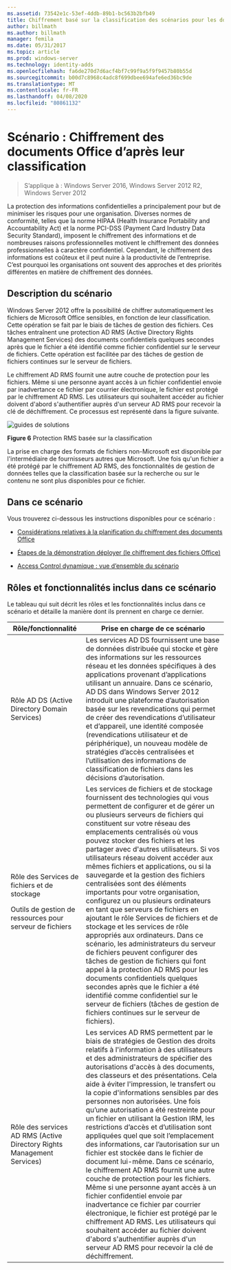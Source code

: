 ```yaml
---
ms.assetid: 73542e1c-53ef-4ddb-89b1-bc563b2bfb49
title: Chiffrement basé sur la classification des scénarios pour les documents Office
author: billmath
ms.author: billmath
manager: femila
ms.date: 05/31/2017
ms.topic: article
ms.prod: windows-server
ms.technology: identity-adds
ms.openlocfilehash: fa6de270d7d6acf4bf7c99f9a5f9f9457b80b55d
ms.sourcegitcommit: b00d7c8968c4adc8f699dbee694afe6ed36bc9de
ms.translationtype: MT
ms.contentlocale: fr-FR
ms.lasthandoff: 04/08/2020
ms.locfileid: "80861132"
---
```

# <a name="scenario-classification-based-encryption-for-office-documents"></a>Scénario : Chiffrement des documents Office d’après leur classification

>S’applique à : Windows Server 2016, Windows Server 2012 R2, Windows Server 2012

La protection des informations confidentielles a principalement pour but de minimiser les risques pour une organisation. Diverses normes de conformité, telles que la norme HIPAA (Health Insurance Portability and Accountability Act) et la norme PCI-DSS (Payment Card Industry Data Security Standard), imposent le chiffrement des informations et de nombreuses raisons professionnelles motivent le chiffrement des données professionnelles à caractère confidentiel. Cependant, le chiffrement des informations est coûteux et il peut nuire à la productivité de l’entreprise. C’est pourquoi les organisations ont souvent des approches et des priorités différentes en matière de chiffrement des données.  
  
## <a name="scenario-description"></a><a name="BKMK_OVER"></a>Description du scénario  
 Windows Server 2012 offre la possibilité de chiffrer automatiquement les fichiers de Microsoft Office sensibles, en fonction de leur classification. Cette opération se fait par le biais de tâches de gestion des fichiers. Ces tâches entraînent une protection AD RMS (Active Directory Rights Management Services) des documents confidentiels quelques secondes après que le fichier a été identifié comme fichier confidentiel sur le serveur de fichiers. Cette opération est facilitée par des tâches de gestion de fichiers continues sur le serveur de fichiers.  
  
Le chiffrement AD RMS fournit une autre couche de protection pour les fichiers. Même si une personne ayant accès à un fichier confidentiel envoie par inadvertance ce fichier par courrier électronique, le fichier est protégé par le chiffrement AD RMS. Les utilisateurs qui souhaitent accéder au fichier doivent d'abord s'authentifier auprès d'un serveur AD RMS pour recevoir la clé de déchiffrement. Ce processus est représenté dans la figure suivante.  
  
![guides de solutions](media/Scenario--Classification-Based-Encryption-for-Office-Documents/DynamicAccessControl_RevGuide_6.JPG)  
  
**Figure 6** Protection RMS basée sur la classification  
  
La prise en charge des formats de fichiers non-Microsoft est disponible par l'intermédiaire de fournisseurs autres que Microsoft. Une fois qu'un fichier a été protégé par le chiffrement AD RMS, des fonctionnalités de gestion de données telles que la classification basée sur la recherche ou sur le contenu ne sont plus disponibles pour ce fichier.  
  
## <a name="in-this-scenario"></a>Dans ce scénario  
Vous trouverez ci-dessous les instructions disponibles pour ce scénario :  
  
-   [Considérations relatives à la planification du chiffrement des documents Office](assetId:///14714ba6-d6a2-45e4-aae5-d3318817e52a)  
  
-   [Étapes de la démonstration déployer &#40;le chiffrement des fichiers Office&#41;](Deploy-Encryption-of-Office-Files--Demonstration-Steps-.md)  
  
-   [Access Control dynamique : vue d’ensemble du scénario](Dynamic-Access-Control--Scenario-Overview.md)  
  
## <a name="roles-and-features-included-in-this-scenario"></a><a name="BKMK_NEW"></a>Rôles et fonctionnalités inclus dans ce scénario  
Le tableau qui suit décrit les rôles et les fonctionnalités inclus dans ce scénario et détaille la manière dont ils prennent en charge ce dernier.  
  
|Rôle/fonctionnalité|Prise en charge de ce scénario|  
|-----------------|---------------------------------|  
|Rôle AD DS (Active Directory Domain Services)|Les services AD DS fournissent une base de données distribuée qui stocke et gère des informations sur les ressources réseau et les données spécifiques à des applications provenant d’applications utilisant un annuaire. Dans ce scénario, AD DS dans Windows Server 2012 introduit une plateforme d’autorisation basée sur les revendications qui permet de créer des revendications d’utilisateur et d’appareil, une identité composée (revendications utilisateur et de périphérique), un nouveau modèle de stratégies d’accès centralisées et l’utilisation des informations de classification de fichiers dans les décisions d’autorisation.|  
|Rôle des Services de fichiers et de stockage<p>Outils de gestion de ressources pour serveur de fichiers|Les services de fichiers et de stockage fournissent des technologies qui vous permettent de configurer et de gérer un ou plusieurs serveurs de fichiers qui constituent sur votre réseau des emplacements centralisés où vous pouvez stocker des fichiers et les partager avec d'autres utilisateurs. Si vos utilisateurs réseau doivent accéder aux mêmes fichiers et applications, ou si la sauvegarde et la gestion des fichiers centralisées sont des éléments importants pour votre organisation, configurez un ou plusieurs ordinateurs en tant que serveurs de fichiers en ajoutant le rôle Services de fichiers et de stockage et les services de rôle appropriés aux ordinateurs. Dans ce scénario, les administrateurs du serveur de fichiers peuvent configurer des tâches de gestion de fichiers qui font appel à la protection AD RMS pour les documents confidentiels quelques secondes après que le fichier a été identifié comme confidentiel sur le serveur de fichiers (tâches de gestion de fichiers continues sur le serveur de fichiers).|  
|Rôle des services AD RMS (Active Directory Rights Management Services)|Les services AD RMS permettent par le biais de stratégies de Gestion des droits relatifs à l'information à des utilisateurs et des administrateurs de spécifier des autorisations d'accès à des documents, des classeurs et des présentations. Cela aide à éviter l'impression, le transfert ou la copie d'informations sensibles par des personnes non autorisées. Une fois qu’une autorisation a été restreinte pour un fichier en utilisant la Gestion IRM, les restrictions d’accès et d’utilisation sont appliquées quel que soit l’emplacement des informations, car l’autorisation sur un fichier est stockée dans le fichier de document lui-même. Dans ce scénario, le chiffrement AD RMS fournit une autre couche de protection pour les fichiers. Même si une personne ayant accès à un fichier confidentiel envoie par inadvertance ce fichier par courrier électronique, le fichier est protégé par le chiffrement AD RMS. Les utilisateurs qui souhaitent accéder au fichier doivent d'abord s'authentifier auprès d'un serveur AD RMS pour recevoir la clé de déchiffrement.|  
  



